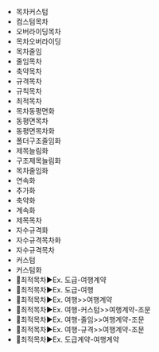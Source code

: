 - 목차커스텀
- 컴스텀목차
- 오버라이딩목차
- 목차오버라이딩
- 목차줄임
- 줄임목차
- 축약목차
- 규격목차
- 규칙목차
- 최적목차
- 목차동평면화
- 동평면목차
- 동평면목차화
- 폴더구조줄임화
- 제목늘림화
- 구조제목늘림화
- 목차줄임화
- 연속화
- 추가화
- 축약화
- 계속화
- 제목목차
- 자수규격화
- 자수규격목차화
- 자수규격목차
- 커스텀
- 커스텀화
- 📌최적목차▶️Ex. 도급-여행계약
- 📌최적목차▶️Ex. 도급-여행
- 📌최적목차▶️Ex. 여행>>여행계약
- 📌최적목차▶️Ex. 여행-커스텀>>여행계약-조문
- 📌최적목차▶️Ex. 여행-줄임>>여행계약-조문
- 📌최적목차▶️Ex. 여행-규격>>여행계약-조문
- 📌최적목차▶️Ex. 도급계약-여행계약